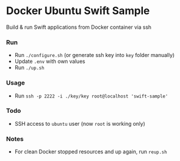 # Docker Ubuntu Swift Sample

Build & run Swift applications from Docker container via ssh

### Run
- Run `./configure.sh` (or generate ssh key into `key` folder manually)
- Update `.env` with own values
- Run `./up.sh` 

### Usage
- Run `ssh -p 2222 -i ./key/key root@localhost 'swift-sample'`

### Todo
- SSH access to `ubuntu` user (now `root` is working only)

### Notes
- For clean Docker stopped resources and up again, run `reup.sh`
